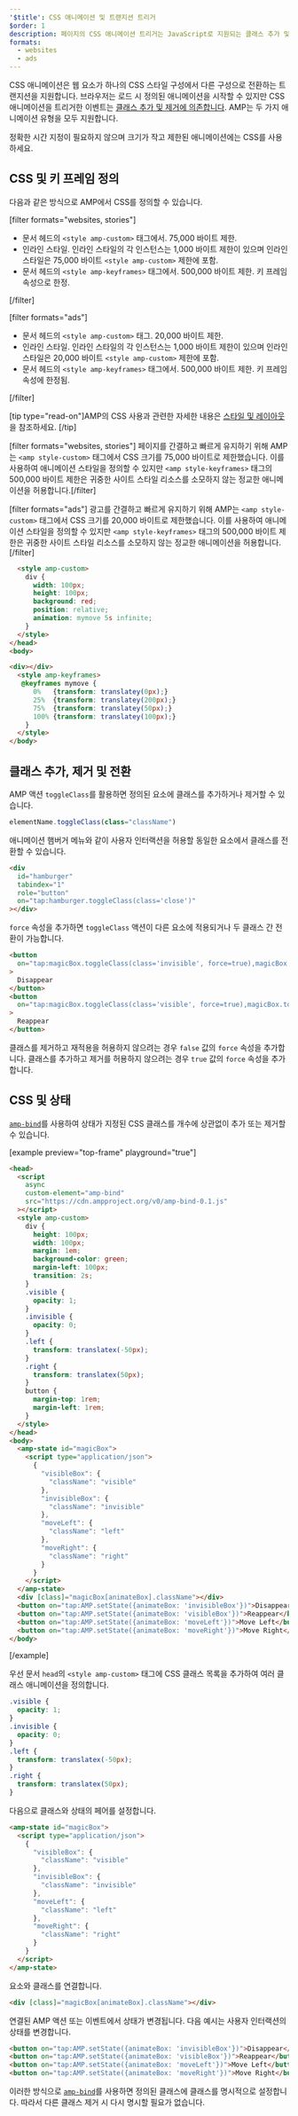 ```yaml
---
'$title': CSS 애니메이션 및 트랜지션 트리거
$order: 1
description: 페이지의 CSS 애니메이션 트리거는 JavaScript로 지원되는 클래스 추가 및 제거에 의존합니다. toggleClass 액션을 사용하여 AMP 페이지의 동일한 동작을 수행할 수도 있습니다...
formats:
  - websites
  - ads
---
```


CSS 애니메이션은 웹 요소가 하나의 CSS 스타일 구성에서 다른 구성으로 전환하는 트랜지션을 지원합니다. 브라우저는 로드 시 정의된 애니메이션을 시작할 수 있지만 CSS 애니메이션을 트리거한 이벤트는 [클래스 추가 및 제거에 의존합니다](https://developer.mozilla.org/en-US/docs/Web/CSS/CSS_Animations/Using_CSS_animations). AMP는 두 가지 애니메이션 유형을 모두 지원합니다.

정확한 시간 지정이 필요하지 않으며 크기가 작고 제한된 애니메이션에는 CSS를 사용하세요.

## CSS 및 키 프레임 정의

다음과 같은 방식으로 AMP에서 CSS를 정의할 수 있습니다.

[filter formats="websites, stories"]

- 문서 헤드의 `<style amp-custom>` 태그에서. 75,000 바이트 제한.
- 인라인 스타일. 인라인 스타일의 각 인스턴스는 1,000 바이트 제한이 있으며 인라인 스타일은 75,000 바이트 `<style amp-custom>` 제한에 포함.
- 문서 헤드의 `<style amp-keyframes>` 태그에서. 500,000 바이트 제한. 키 프레임 속성으로 한정.

[/filter]

[filter formats="ads"]

- 문서 헤드의 `<style amp-custom>` 태그. 20,000 바이트 제한.
- 인라인 스타일. 인라인 스타일의 각 인스턴스는 1,000 바이트 제한이 있으며 인라인 스타일은 20,000 바이트 `<style amp-custom>` 제한에 포함.
- 문서 헤드의 `<style amp-keyframes>` 태그에서. 500,000 바이트 제한. 키 프레임 속성에 한정됨.

[/filter]

[tip type="read-on"]AMP의 CSS 사용과 관련한 자세한 내용은 [스타일 및 레이아웃](../style_and_layout/index.md)을 참조하세요. [/tip]

[filter formats="websites, stories"] 페이지를 간결하고 빠르게 유지하기 위해 AMP는 `<amp style-custom>` 태그에서 CSS 크기를 75,000 바이트로 제한했습니다. 이를 사용하여 애니메이션 스타일을 정의할 수 있지만 `<amp style-keyframes>` 태그의 500,000 바이트 제한은 귀중한 사이트 스타일 리소스를 소모하지 않는 정교한 애니메이션을 허용합니다.[/filter]

[filter formats="ads"] 광고를 간결하고 빠르게 유지하기 위해 AMP는 `<amp style-custom>` 태그에서 CSS 크기를 20,000 바이트로 제한했습니다. 이를 사용하여 애니메이션 스타일을 정의할 수 있지만 `<amp style-keyframes>` 태그의 500,000 바이트 제한은 귀중한 사이트 스타일 리소스를 소모하지 않는 정교한 애니메이션을 허용합니다.[/filter]

```html
  <style amp-custom>
    div {
      width: 100px;
      height: 100px;
      background: red;
      position: relative;
      animation: mymove 5s infinite;
    }
  </style>
</head>
<body>

<div></div>
  <style amp-keyframes>
   @keyframes mymove {
      0%   {transform: translatey(0px);}
      25%  {transform: translatey(200px);}
      75%  {transform: translatey(50px);}
      100% {transform: translatey(100px);}
    }
  </style>
</body>
```

## 클래스 추가, 제거 및 전환

AMP 액션 `toggleClass`를 활용하면 정의된 요소에 클래스를 추가하거나 제거할 수 있습니다.

```js
elementName.toggleClass(class="className")
```

애니메이션 햄버거 메뉴와 같이 사용자 인터랙션을 허용할 동일한 요소에서 클래스를 전환할 수 있습니다.

```html
<div
  id="hamburger"
  tabindex="1"
  role="button"
  on="tap:hamburger.toggleClass(class='close')"
></div>
```

`force` 속성을 추가하면 `toggleClass` 액션이 다른 요소에 적용되거나 두 클래스 간 전환이 가능합니다.

```html
<button
  on="tap:magicBox.toggleClass(class='invisible', force=true),magicBox.toggleClass(class='visible', force=false)"
>
  Disappear
</button>
<button
  on="tap:magicBox.toggleClass(class='visible', force=true),magicBox.toggleClass(class='invisible', force=false)"
>
  Reappear
</button>
```

클래스를 제거하고 재적용을 허용하지 않으려는 경우 `false` 값의 `force` 속성을 추가합니다. 클래스를 추가하고 제거를 허용하지 않으려는 경우 `true` 값의 `force` 속성을 추가합니다.

## CSS 및 상태

[`amp-bind`](../../../../documentation/components/reference/amp-bind.md)를 사용하여 상태가 지정된 CSS 클래스를 개수에 상관없이 추가 또는 제거할 수 있습니다.

[example preview="top-frame" playground="true"]

```html
<head>
  <script
    async
    custom-element="amp-bind"
    src="https://cdn.ampproject.org/v0/amp-bind-0.1.js"
  ></script>
  <style amp-custom>
    div {
      height: 100px;
      width: 100px;
      margin: 1em;
      background-color: green;
      margin-left: 100px;
      transition: 2s;
    }
    .visible {
      opacity: 1;
    }
    .invisible {
      opacity: 0;
    }
    .left {
      transform: translatex(-50px);
    }
    .right {
      transform: translatex(50px);
    }
    button {
      margin-top: 1rem;
      margin-left: 1rem;
    }
  </style>
</head>
<body>
  <amp-state id="magicBox">
    <script type="application/json">
      {
        "visibleBox": {
          "className": "visible"
        },
        "invisibleBox": {
          "className": "invisible"
        },
        "moveLeft": {
          "className": "left"
        },
        "moveRight": {
          "className": "right"
        }
      }
    </script>
  </amp-state>
  <div [class]="magicBox[animateBox].className"></div>
  <button on="tap:AMP.setState({animateBox: 'invisibleBox'})">Disappear</button>
  <button on="tap:AMP.setState({animateBox: 'visibleBox'})">Reappear</button>
  <button on="tap:AMP.setState({animateBox: 'moveLeft'})">Move Left</button>
  <button on="tap:AMP.setState({animateBox: 'moveRight'})">Move Right</button>
</body>
```

[/example]

우선 문서 `head`의 `<style amp-custom>` 태그에 CSS 클래스 목록을 추가하여 여러 클래스 애니메이션을 정의합니다.

```css
.visible {
  opacity: 1;
}
.invisible {
  opacity: 0;
}
.left {
  transform: translatex(-50px);
}
.right {
  transform: translatex(50px);
}
```

다음으로 클래스와 상태의 페어를 설정합니다.

```html
<amp-state id="magicBox">
  <script type="application/json">
    {
      "visibleBox": {
        "className": "visible"
      },
      "invisibleBox": {
        "className": "invisible"
      },
      "moveLeft": {
        "className": "left"
      },
      "moveRight": {
        "className": "right"
      }
    }
  </script>
</amp-state>
```

요소와 클래스를 연결합니다.

```html
<div [class]="magicBox[animateBox].className"></div>
```

연결된 AMP 액션 또는 이벤트에서 상태가 변경됩니다. 다음 예시는 사용자 인터랙션의 상태를 변경합니다.

```html
<button on="tap:AMP.setState({animateBox: 'invisibleBox'})">Disappear</button>
<button on="tap:AMP.setState({animateBox: 'visibleBox'})">Reappear</button>
<button on="tap:AMP.setState({animateBox: 'moveLeft'})">Move Left</button>
<button on="tap:AMP.setState({animateBox: 'moveRight'})">Move Right</button>
```

이러한 방식으로 [`amp-bind`](../../../../documentation/components/reference/amp-bind.md)를 사용하면 정의된 클래스에 클래스를 명시적으로 설정합니다. 따라서 다른 클래스 제거 시 다시 명시할 필요가 없습니다.
